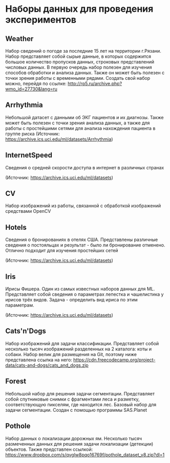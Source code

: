 # Наборы данных для проведения экспериментов
## Weather
Набор сведений о погоде за последние 15 лет на территории г.Рязани. Набор представляет собой сырые данные, в которых содержится большое количество пропусков данных, строковых представлений числовых данных. В первую очередь набор полезен для изучения способов обработки и анализа данных. Также он может быть полезен с точки зрения работы с временными рядами. Создать свой набор можно, перейдя по ссылке:  http://rp5.ru/archive.php?wmo_id=27730&lang=ru

## Arrhythmia
Небольшой датасет с данными об ЭКГ пациентов и их диагнозы. Также может быть полезен с точки зрения анализа данных, а также для работы с простейшими сетями для анализа нахождения пациента в группе риска (Источник: https://archive.ics.uci.edu/ml/datasets/Arrhythmia)

## InternetSpeed
Сведения о средней скорости доступа в интернет в различных странах 

(Источник: https://archive.ics.uci.edu/ml/datasets)

## CV
Набор изображений из работы, связанной с обработкой изображений средствами OpenCV

## Hotels
Сведения о бронированиях в отелях США. Представлены различные сведения о постояльцах и результат - было ли бронирование отменено. Отлично подходит для изучения простейших сетей  

(Источник: https://archive.ics.uci.edu/ml/datasets)

## Iris
Ирисы Фишера. Один из самых известных наборов данных для ML. Представляет собой сведения о параметрах лепестка и чашелистика у ирисов трёх видов. Задача - определить вид ириса по этим параметрам.  

(Источник: https://archive.ics.uci.edu/ml/datasets)

## Cats'n'Dogs
Набор изображений для задачи классификации. Представляет собой несколько тысяч изображений разделенных на 2 каталога: коты и собаки. Набор велик для размещения на Git, поэтому ниже представлена ссылка на него: https://cdn.freecodecamp.org/project-data/cats-and-dogs/cats_and_dogs.zip

## Forest
Небольшой набор для решения задачи сегментации. Представляет собой спутниковые снимки с фрагментами леса и разметку, соответствующую пикселям, где находится лес. Базовый набор для задачи сегментации. Создан с помощью программы SAS.Planet

## Pothole
Набор данных о локализации дорожных ям. Несколько тысяч размеченных данных для решения задачи локализации (детекции) объектов. Также представлен ссылкой: https://www.dropbox.com/s/qvglw8pqo16769f/pothole_dataset_v8.zip?dl=1
